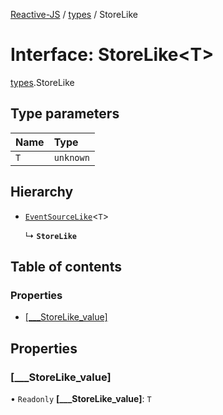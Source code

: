 [Reactive-JS](../README.md) / [types](../modules/types.md) / StoreLike

# Interface: StoreLike<T\>

[types](../modules/types.md).StoreLike

## Type parameters

| Name | Type |
| :------ | :------ |
| `T` | `unknown` |

## Hierarchy

- [`EventSourceLike`](types.EventSourceLike.md)<`T`\>

  ↳ **`StoreLike`**

## Table of contents

### Properties

- [[\_\_\_StoreLike\_value]](types.StoreLike.md#[___storelike_value])

## Properties

### [\_\_\_StoreLike\_value]

• `Readonly` **[\_\_\_StoreLike\_value]**: `T`
